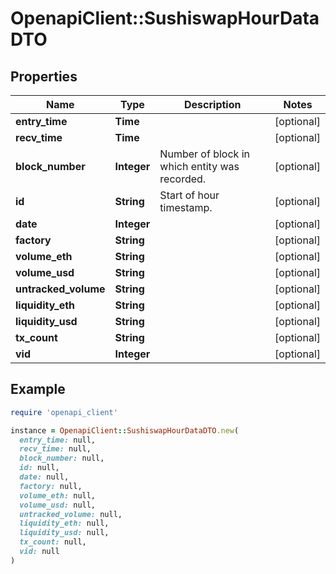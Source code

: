 # OpenapiClient::SushiswapHourDataDTO

## Properties

| Name | Type | Description | Notes |
| ---- | ---- | ----------- | ----- |
| **entry_time** | **Time** |  | [optional] |
| **recv_time** | **Time** |  | [optional] |
| **block_number** | **Integer** | Number of block in which entity was recorded. | [optional] |
| **id** | **String** | Start of hour timestamp. | [optional] |
| **date** | **Integer** |  | [optional] |
| **factory** | **String** |  | [optional] |
| **volume_eth** | **String** |  | [optional] |
| **volume_usd** | **String** |  | [optional] |
| **untracked_volume** | **String** |  | [optional] |
| **liquidity_eth** | **String** |  | [optional] |
| **liquidity_usd** | **String** |  | [optional] |
| **tx_count** | **String** |  | [optional] |
| **vid** | **Integer** |  | [optional] |

## Example

```ruby
require 'openapi_client'

instance = OpenapiClient::SushiswapHourDataDTO.new(
  entry_time: null,
  recv_time: null,
  block_number: null,
  id: null,
  date: null,
  factory: null,
  volume_eth: null,
  volume_usd: null,
  untracked_volume: null,
  liquidity_eth: null,
  liquidity_usd: null,
  tx_count: null,
  vid: null
)
```

